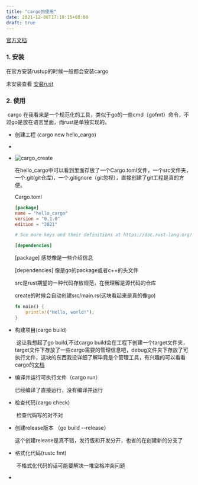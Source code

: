 ```yaml
---
title: "cargo的使用"
date: 2021-12-08T17:19:15+08:00
draft: true
---
```




[官方文档](https://kaisery.github.io/trpl-zh-cn/ch01-03-hello-cargo.html)

### 1. 安装

在官方安装rustup的时候一般都会安装cargo

未安装查看 [安装rust](http://www.lsill.com/rust/%E5%AE%89%E8%A3%85rust/)



### 2. 使用

​	cargo 在我看来是一个规范化的工具，类似于go的一些cmd（gofmt）命令，不过go是放在语言里面，而rust是单独实现的。

- 创建工程 (cargo new hello_cargo)

- 

- ![cargo_create](E:\github\nbook\static\images\rust\cargo_create.PNG)

  ​	在hello_cargo中可以看到里面存放了一个Cargo.toml文件，一个src文件夹，一个.git(git仓库)，一个.gitignore（git忽视），直接创建了git工程是真的方便。

  Cargo.toml

  ```toml
  [package]
  name = "hello_cargo"
  version = "0.1.0"
  edition = "2021"
  
  # See more keys and their definitions at https://doc.rust-lang.org/cargo/reference/manifest.html
  
  [dependencies]
  ```

  [package] 感觉像是一些介绍信息

  [dependencies] 像是go的package或者c++的头文件

  src是rust期望的一种代码存放规范，在我理解是源代码的仓库

  create的时候会自动创建src/main.rs(这块看起来是真的像go)

  ```rust
  fn main() {
      println!("Hello, world!");
  }
  ```

- 构建项目(cargo build)

  ​	这让我想起了go build,不过cargo build会在工程下创建一个target文件夹，target文件下存放了一些cargo需要的管理信息吧，debug文件夹下存放了可执行文件，这块的东西我没详细了解毕竟是个管理工具，有兴趣的可以看看cargo的[文档](https://doc.rust-lang.org/cargo/)

- 编译并运行可执行文件（cargo run）

  已经编译了直接运行，没有编译并运行

- 检查代码(cargo check)

  ​	检查代码写的对不对

- 创建release版本 （go build --release）

  这个创建release是真不错，发行版和开发分开，也省的在创建新的分支了

- 格式化代码(rustc fmt)

  ​	不格式化代码的话可能要解决一堆空格冲突问题

- 

